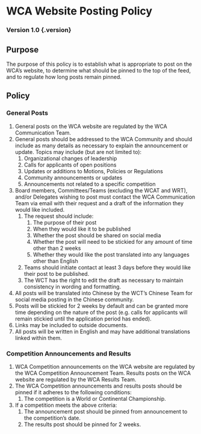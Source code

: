 # WCA Website Posting Policy

### Version 1.0 {.version}

## Purpose
The purpose of this policy is to establish what is appropriate to post on the WCA’s website, to determine what should be pinned to the top of the feed, and to regulate how long posts remain pinned.

## Policy
### General Posts
1. General posts on the WCA website are regulated by the WCA Communication Team.
2. General posts should be addressed to the WCA Community and should include as many details as necessary to explain the announcement or update. Topics may include (but are not limited to):
   1. Organizational changes of leadership
   2. Calls for applicants of open positions
   3. Updates or additions to Motions, Policies or Regulations
   4. Community announcements or updates
   5. Announcements not related to a specific competition
3. Board members, Committees/Teams (excluding the WCAT and WRT), and/or Delegates wishing to post must contact the WCA Communication Team via email with their request and a draft of the information they would like included.
   1. The request should include:
      1. The purpose of their post
      2. When they would like it to be published
      3. Whether the post should be shared on social media
      4. Whether the post will need to be stickied for any amount of time other than 2 weeks
      5. Whether they would like the post translated into any languages other than English
   2. Teams should initiate contact at least 3 days before they would like their post to be published.
   3. The WCT has the right to edit the draft as necessary to maintain consistency in wording and formatting.
4. All posts will be translated into Chinese by the WCT’s Chinese Team for social media posting in the Chinese community.
5. Posts will be stickied for 2 weeks by default and can be granted more time depending on the nature of the post (e.g. calls for applicants will remain stickied until the application period has ended).
6. Links may be included to outside documents.
7. All posts will be written in English and may have additional translations linked within them.

### Competition Announcements and Results
1. WCA Competition announcements on the WCA website are regulated by the WCA Competition Announcement Team. Results posts on the WCA website are regulated by the WCA Results Team.
2. The WCA Competition announcements and results posts should be pinned if it adheres to the following conditions:
   1. The competition is a World or Continental Championship.
3. If a competition meets the above criteria:
   1. The announcement post should be pinned from announcement to the competition’s date.
   2. The results post should be pinned for 2 weeks.
